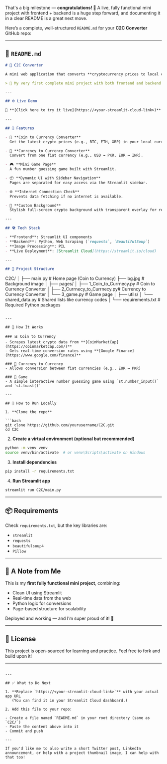 That's a big milestone — **congratulations! 🎉**
A live, fully functional mini project with frontend + backend is a huge step forward, and documenting it in a clear README is a great next move.

Here’s a complete, well-structured `README.md` for your **C2C Converter** GitHub repo:

---

## 📄 `README.md`

```markdown
# 💱 C2C Converter

A mini web application that converts **cryptocurrency prices to local currencies** and supports **currency-to-currency** conversion — built with **Python**, **Streamlit**, and **web scraping**.

> 🚀 My very first complete mini project with both frontend and backend — and it's live!

---

## 🌐 Live Demo

🔗 **[Click here to try it live](https://<your-streamlit-cloud-link>)**

---

## 📌 Features

- 🔁 **Coin to Currency Converter**  
  Get the latest crypto prices (e.g., BTC, ETH, XRP) in your local currency.

- 💱 **Currency to Currency Converter**  
  Convert from one fiat currency (e.g., USD → PKR, EUR → INR).

- 🎮 **Mini Game Page**  
  A fun number guessing game built with Streamlit.

- 📦 **Dynamic UI with Sidebar Navigation**  
  Pages are separated for easy access via the Streamlit sidebar.

- 🌐 **Internet Connection Check**  
  Prevents data fetching if no internet is available.

- 📸 **Custom Background**  
  Stylish full-screen crypto background with transparent overlay for readability.

---

## 🛠️ Tech Stack

- **Frontend**: Streamlit UI components  
- **Backend**: Python, Web Scraping (`requests`, `BeautifulSoup`)  
- **Image Processing**: PIL  
- **Live Deployment**: [Streamlit Cloud](https://streamlit.io/cloud)

---

## 📁 Project Structure

```

C2C/
│
├── main.py                      # Home page (Coin to Currency)
├── bg.jpg                       # Background image
│
├── pages/
│   ├── 1\_Coin\_to\_Currnecy.py    # Coin to Currency Converter
│   ├── 2\_Currnecy\_to\_Currnecy.py# Currency to Currency Converter
│   └── 3\_game.py                # Game page
│
├── utils/
│   └── shared\_data.py           # Shared lists like currency codes
│
└── requirements.txt             # Required Python packages

````

---

## 🚧 How It Works

### 📊 Coin to Currency
- Scrapes latest crypto data from **[CoinMarketCap](https://coinmarketcap.com/)**
- Gets real-time conversion rates using **[Google Finance](https://www.google.com/finance)**

### 💱 Currency to Currency
- Allows conversion between fiat currencies (e.g., EUR → PKR)

### 🧠 Game
- A simple interactive number guessing game using `st.number_input()` and `st.toast()`

---

## 🚀 How to Run Locally

1. **Clone the repo**

```bash
git clone https://github.com/yourusername/C2C.git
cd C2C
````

2. **Create a virtual environment (optional but recommended)**

```bash
python -m venv venv
source venv/bin/activate  # or venv\Scripts\activate on Windows
```

3. **Install dependencies**

```bash
pip install -r requirements.txt
```

4. **Run Streamlit app**

```bash
streamlit run C2C/main.py
```

---

## 📦 Requirements

Check `requirements.txt`, but the key libraries are:

* `streamlit`
* `requests`
* `beautifulsoup4`
* `Pillow`

---

## 💬 A Note from Me

This is my **first fully functional mini project**, combining:

* Clean UI using Streamlit
* Real-time data from the web
* Python logic for conversions
* Page-based structure for scalability

Deployed and working — and I’m super proud of it! 🎉

---

## 📜 License

This project is open-sourced for learning and practice.
Feel free to fork and build upon it!

---

```

---

## ✅ What to Do Next

1. **Replace `https://<your-streamlit-cloud-link>`** with your actual app URL  
   (You can find it in your Streamlit Cloud dashboard.)

2. Add this file to your repo:

- Create a file named `README.md` in your root directory (same as `C2C/`)
- Paste the content above into it
- Commit and push

---

If you'd like me to also write a short Twitter post, LinkedIn announcement, or help with a project thumbnail image, I can help with that too!
```
